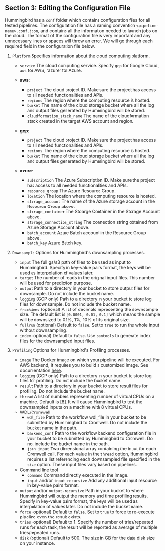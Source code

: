 ## Section 3: Editing the Configuration File

Hummingbird has a `conf` folder which contains configuration files for all tested pipelines. The configuration file has a naming convention `<pipeline-name>.conf.json`, and contains all the information needed to launch jobs on the cloud. The format of the configuration file is very important and any unnecessary lines or spaces will throw an error. We will go through each required field in the configuration file below.

1. `Platform` Specifies information about the cloud computing platform.
    - `service` The cloud computing service. Specify `gcp` for Google Cloud, `aws` for AWS, 'azure' for Azure.

    - **aws**:
        - `project` The cloud project ID. Make sure the project has access to all needed functionalities and APIs.
        - `regions` The region where the computing resource is hosted.
        - `bucket` The name of the cloud storage bucket where all the log and output files generated by Hummingbird will be stored.
        - `cloudformation_stack_name` The name of the cloudformation stack created in the target AWS account and region.
    - **gcp**:
        - `project` The cloud project ID. Make sure the project has access to all needed functionalities and APIs.
        - `regions` The region where the computing resource is hosted.
        - `bucket` The name of the cloud storage bucket where all the log and output files generated by Hummingbird will be stored.
    - **azure**:
        - `subscription` The Azure Subscription ID. Make sure the project has access to all needed functionalities and APIs.
        - `resource_group` The Azure Resource Group.
        - `location` The location where the computing resource is hosted.
        - `storage_account` The name of the Azure storage account in the Resource Group above.
        - `storage_container` The Stoarge Container in the Storage Account above.
        - `storage_connection_string` The connection string obtained from Azure Storage Account above.
        - `batch_account` Azure Batch account in the Resource Group above.
        - `batch_key` Azure Batch key.

2. `Downsample` Options for Hummingbird's downsampling processes.
    - `input` The full gs/s3 path of files to be used as input to Hummingbird. Specify in key-value pairs format, the keys will be used as interpolation of values later.
    - `target` The number of reads in the original input files. This number will be used for prediction purpose.
    - `output` Path to a directory in your bucket to store output files for downsample. Do not include the bucket name.
    - `logging` (GCP only) Path to a directory in your bucket to store log files for downsample. Do not include the bucket name.
    - `fractions` (optional) A list of decimals representing the downsample size. The default list is `[0.0001, 0.01, 0.1]` which means the sample will be downsized to 0.1%, 1%, 10% of its original size.
    - `fullrun` (optional) Default to `false`. Set to `true` to run the whole input without downsampling.
    - `index` (optional) Default to `false`. Use `samtools` to generate index files for the downsampled input files.

3. `Profiling` Options for Hummingbird's Profiling processes.
    - `image` The Docker image on which your pipeline will be executed. For AWS backend, it requires you to build a customized image. See documentation [here](AWS/README.md).
    - `logging` (GCP only) Path to a directory in your bucket to store log files for profiling. Do not include the bucket name.
    - `result` Path to a directory in your bucket to store result files for profiling. Do not include the bucket name.
    - `thread` A list of numbers representing number of virtual CPUs on a machine. Default is [8]. It will cause Hummingbird to test the downsampled inputs on a machine with 8 virtual CPUs.
    - WDL/Cromwell
        - `wdl_file` Path to the workflow wdl_file in your bucket to be submitted by Hummingbird to Cromwell. Do not include the bucket name in the path.
        - `backend_conf` Path to the workflow backend configuration file in your bucket to be submitted by Hummingbird to Cromwell. Do not include the bucket name in the path.
        - `json_input` Two dimensional array containing the input for each Cromwell call. For each value in the `thread` option, Hummingbird requires a list referencing each downsampled file specified in the `size` option. These input files vary based on pipelines.
    - Command line tool
        - `command` Command directly executed in the image.
        - `input` and/or `input-recursive` Add any additional input resource in key-value pairs format.
    - `output` and/or `output-recursive` Path in your bucket to where Hummingbird will output the memory and time profiling results. Specify in key-value pairs format, the keys will be used as interpolation of values later. Do not include the bucket name.
    - `force` (optional) Default to `false`. Set to `true` to force to re-execute pipeline even the result exists.
    - `tries` (optional) Default to 1. Specify the number of tries/repeated runs for each task, the result will be reported as average of multiple tries/repeated runs.
    - `disk` (optional) Default to 500. The size in GB for the data disk size on your instance.

